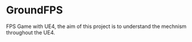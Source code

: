 # GroundFPS
FPS Game with UE4, the aim of this project is to understand the mechnism throughout the UE4.
